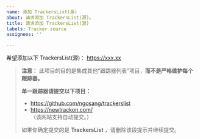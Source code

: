 ```yaml
---
name: 添加 TrackersList(源)
about: 请求添加 TrackersList(源)。
title: 请求添加 TrackersList(源)
labels: Tracker source
assignees: ''

---
```


希望添加以下 TrackersList(源)：
https://xxx.xx

> **注意：** 此项目的目的是集成其他“跟踪器列表”项目，**而不是严格维护每个跟踪器。**  
>    
>  **单一跟踪器请提交以下项目：**  
> * https://github.com/ngosang/trackerslist  
> * https://newtrackon.com/  
> （该网站支持自动提交。）  
>    
> 如果你确定提交的是 **TrackersList** ，请删除该段提示并继续提交。
